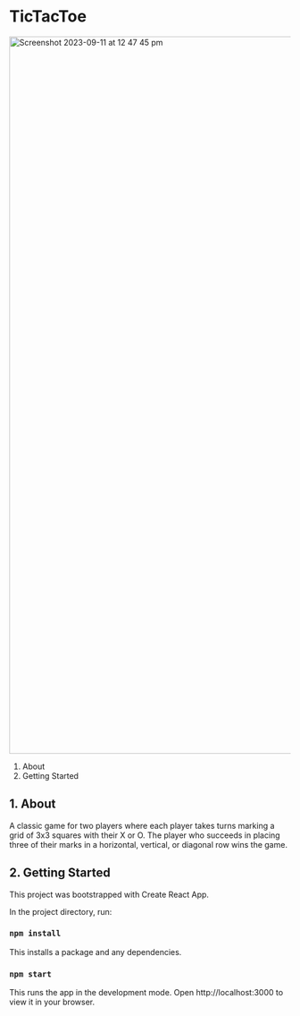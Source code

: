 # TicTacToe
<img width="1282" alt="Screenshot 2023-09-11 at 12 47 45 pm" src="https://github.com/NematBhullar/TicTacToe/assets/91060343/7e3ebcaf-9da7-497b-b08e-495d72130664">

1. About
2. Getting Started

## 1. About 
A classic game for two players where each player takes turns marking a grid of 3x3 squares with their X or O. The player who succeeds in placing three of their marks in a horizontal, vertical, or diagonal row wins the game.

## 2. Getting Started
This project was bootstrapped with Create React App.

In the project directory, run:

### `npm install`

This installs a package and any dependencies.

### `npm start`

This runs the app in the development mode.
Open http://localhost:3000 to view it in your browser.
